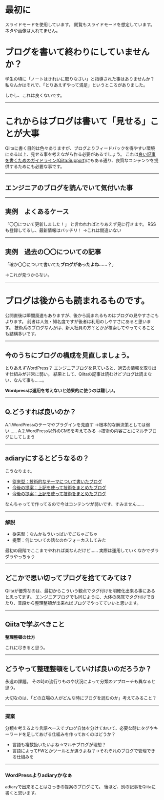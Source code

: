 # 最初に
スライドモードを使用しています。
閲覧もスライドモードを想定しています。
ネタや画像は入れてません。

# ブログを書いて終わりにしていませんか？
学生の頃に「ノートはきれいに取りなさい」と指導された事はありませんか？
私なんかはそれで、「とりあえずやって満足」というところがありました。

しかし、これは良くないです。

***

# これからはブログは書いて「見せる」ことが大事
Qiitaに書く目的は色々ありますが、ブログよりフィードバックを得やすい環境にある以上、見せる事を考えながら作る必要があるでしょう。
これは[良い記事を書くためのガイドライン(Qiita:Support)](http://help.qiita.com/ja/articles/qiita-article-guideline)にもある通り、良質なコンテンツを提供するためにも必要な事です。

***

## エンジニアのブログを読んでいて気付いた事

***

## 実例　よくあるケース

「〇〇について更新しました！」
と言われればとりあえず見に行きます。
RSSも登録してるし、最新情報はバッチリ！
→これは間違いない

***

## 実例　過去の〇〇についての記事

「確か〇〇について書いてた**ブログがあったよね……？**」

→これが見つからない。

***

# ブログは後からも読まれるものです。
公開直後は瞬間風速もありますが、後から読まれるものはブログの見やすさにもよります。
前者は人気・知名度ですが後者は利用のしやすさにあると思います。
技術系のブログなんかは、新入社員の方？とかが検索してやってくることも結構多いです。

***

## 今のうちにブログの構成を見直しましょう。

とりあえずWordPress？
エンジニアブログを見ていると、過去の情報を取り出す仕組みが非常に弱い。
結果として、Qiitaの記事は読むけどブログは読まない、なんて事も……。

**Wordpressは運用を考えないと効果的に使うのは難しい。**

***

## Q.どうすれば良いのか？
A.1.WordPressのテーマやプラグインを見直す
→根本的な解決策としては弱い……
A.2.WordPress以外のCMSを考えてみる
→技術の内容ごとにマルチブログにしてしまう

***

## adiaryにするとどうなるの？
こうなります。

- [従来型：技術的なテーマについて書いたブログ](http://field-city.xsrv.jp/nomura/iot/)
- [今後の提案：上記を使って技術をまとめたブログ](http://field-city.xsrv.jp/nomura/adiary/)
- [今後の提案：上記を使って技術をまとめたブログ](http://field-city.xsrv.jp/nomura//)

なんちゃってで作ってるので今はコンテンツが弱いです、すみません……

***

### 解説
- 従来型：なんかもういっぱいでごちゃごちゃ
- 提案：何についての話なのかフォーカスしてみた

最初の段階でここまでやれれば楽なんだけど……
実際は運用していくなかでダラダラやっちゃう

***

## どこかで思い切ってブログを捨ててみては？
Qiitaが優秀なのは、最初からこういう観点でタグ付けを明確化出来る事にあると思ってます。
エンジニアブログでも同じように、大体の感覚でタグ付けできたり、普段から整理整頓が出来ればブログでやってていいと思います。

***

## Qiitaで学ぶべきこと
**整理整頓の仕方**

これに尽きると思う。

***

## どうやって整理整頓をしていけば良いのだろうか？
永遠の課題。
その時の流行りものや状況によって分類のアプローチも異なると思う。

大切なのは、「どの立場の人がどんな時にブログを読むのか」考えてみること？

***

### 提案
分類を考えるより言語ベースでブログ自体を分けておいて、必要な時にタグやキーワードを足してあげる仕組みを作っておくのはどうか？

- 言語も複数扱いたいよね→マルチブログが理想？
- 言語によってFWとかツールとか違うよね？→それぞれのブログで管理できる仕組みを

***

### WordPressよりadiaryかなぁ
adiaryで出来ることはさっきの提案のブログにて。
後ほど、別の記事をQiitaに書くと思います。
